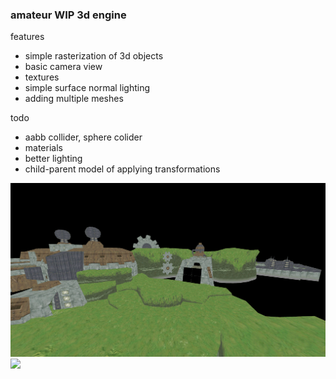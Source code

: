 <h3>amateur WIP 3d engine</h3>
<div>features</div>
<ul>
<li>simple rasterization of 3d objects
</li>
<li>basic camera view
</li>
<li>textures
</li>
<li>simple surface normal lighting
</li>
<li>adding multiple meshes
</li>
</ul>
<div>todo</div>
<ul>
<li>aabb collider, sphere colider
</li>
<li>materials
</li>
<li>better lighting
</li>
<li>child-parent model of applying transformations
</li>
</ul>

![](docs/spy.png)
![](docs/show.gif)
